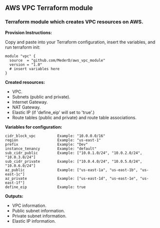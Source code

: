 ## AWS VPC Terraform module  
### Terraform module which creates VPC resources on AWS.

**Provision Instructions:**

Copy and paste into your Terraform configuration, insert the variables, and run terraform init:  

```
module "vpc" {
  source  = "github.com/MederD/aws_vpc_module"
  version = "1.0"
  # insert variables here
}
```

**Created resources:**  
* VPC.
* Subnets (public and private).
* Internet Gateway.
* NAT Gateway.
* Elastic IP (if 'define_eip' will set to 'true'.)
* Route tables (public and private) and route table associations.

**Variables for configuration:**  
```
cidr_block_vpc          Example: "10.0.0.0/16"
region                  Example: "us-east-1"
prefix                  Example: "Dev"
instance_tenancy        Example: "default"
sub_cidr_public         Example: ["10.0.1.0/24", "10.0.2.0/24", "10.0.3.0/24"]
sub_cidr_private        Example: ["10.0.4.0/24", "10.0.5.0/24", "10.0.6.0/24"]
az_public               Example: ["us-east-1a", "us-east-1b", "us-east-1c"]
az_private              Example: ["us-east-1d", "us-east-1e", "us-east-1f"]
define_eip              Example: true     
```

**Outputs:**  
* VPC information.
* Public subnet information.
* Private subnet information.
* Elastic IP information.



